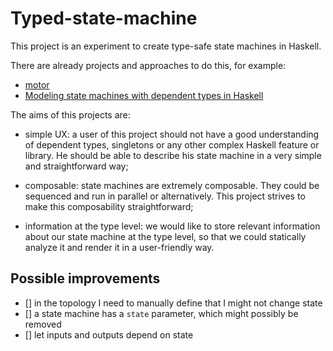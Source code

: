 # Typed-state-machine

This project is an experiment to create type-safe state machines in Haskell.

There are already projects and approaches to do this, for example:

- [motor](https://hackage.haskell.org/package/motor)
- [Modeling state machines with dependent types in Haskell](https://www.poberezkin.com/posts/2020-06-29-modeling-state-machine-dependent-types-haskell-1.html)

The aims of this projects are:

- simple UX: a user of this project should not have a good understanding of dependent types, singletons or any other complex Haskell feature or library. He should be able to describe his state machine in a very simple and straightforward way;

- composable: state machines are extremely composable. They could be sequenced and run in parallel or alternatively. This project strives to make this composability straightforward;

- information at the type level: we would like to store relevant information about our state machine at the type level, so that we could statically analyze it and render it in a user-friendly way.

## Possible improvements

- [] in the topology I need to manually define that I might not change state
- [] a state machine has a `state` parameter, which might possibly be removed
- [] let inputs and outputs depend on state
